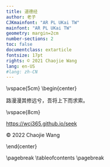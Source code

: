 ```yaml
---
title: 道德经
author: 老子
CJKmainfont: "AR PL UKai TW" 
mainfont: "AR PL UKai TW" 
geometry: margin=2cm
number-sections: 2 
toc: false
documentclass: extarticle
fontsize: 17pt
rights: © 2021 Chaojie Wang
lang: en-US
#lang: zh-CN
---
```


\vspace{5cm}
\begin{center}

路漫漫其修远兮，吾将上下而求索。

\vspace{8cm}

https://wcj365.github.io/seek

© 2022 Chaojie Wang

\end{center}

\pagebreak
\tableofcontents
\pagebreak